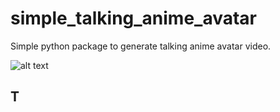 # simple_talking_anime_avatar
Simple python package to generate talking anime avatar video.

![alt text](https://github.com/snow884/simple_talking_anime_avatar/raw/master/simple_talking_anime_avatar/speaking_avatar_example.gif "Logo Title Text 1")

## T